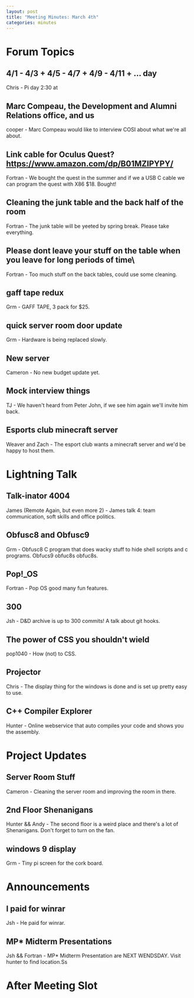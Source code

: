 ```yaml
---
layout: post
title: "Meeting Minutes: March 4th"
categories: minutes
---
```


# Forum Topics

## 4/1 - 4/3 + 4/5 - 4/7 + 4/9 - 4/11 + ... day

Chris - Pi day 2:30 at 

## Marc Compeau, the Development and Alumni Relations office, and us

cooper - Marc Compeau would like to interview COSI about what we're all about. 

## Link cable for Oculus Quest? https://www.amazon.com/dp/B01MZIPYPY/

Fortran - We bought the quest in the summer and if we a USB C cable we can program the quest with X86 $18. Bought!

## Cleaning the junk table and the back half of the room

Fortran - The junk table will be yeeted by spring break. Please take everything.

## Please dont leave your stuff on  the table when you leave for long periods of time\

Fortran - Too much stuff on the back tables, could use some cleaning.

## gaff tape redux

Grm - GAFF TAPE, 3 pack for $25.

## quick server room door update

Grm - Hardware is being replaced slowly.

## New server

Cameron - No new budget update yet. 

## Mock interview things

TJ - We haven't heard from Peter John, if we see him again we'll invite him back.

## Esports club minecraft server

Weaver and Zach - The esport club wants a minecraft server and we'd be happy to host them.

# Lightning Talk

## Talk-inator 4004

James (Remote Again, but even more 2) - James talk 4: team communication, soft skills and office politics.

## Obfusc8 and Obfusc9

Grm - Obfusc8 C program that does wacky stuff to hide shell scripts and c programs. Obfucs9 obfuc8s obfuc8s.

## Pop!_OS

Fortran - Pop OS good many fun features.

## 300

Jsh - D&D archive is up to 300 commits! A talk about git hooks.

## The power of CSS you shouldn't wield

pop1040 - How (not) to CSS. 

## Projector

Chris - The display thing for the windows is done and is set up pretty easy to use.

## C++ Compiler Explorer

Hunter - Online webservice that auto compiles your code and shows you the assembly. 

# Project Updates

## Server Room Stuff

Cameron - Cleaning the server room and improving the room in there.

## 2nd Floor Shenanigans

Hunter && Andy - The second floor is a weird place and there's a lot of Shenanigans. Don't forget to turn on the fan.

## windows 9 display

Grm - Tiny pi screen for the cork board.

# Announcements

## I paid for winrar

Jsh - He paid for winrar.

## MP* Midterm Presentations

Jsh && Fortran - MP* Midterm Presentation are NEXT WENDSDAY. Visit hunter to find location.Ss

# After Meeting Slot

